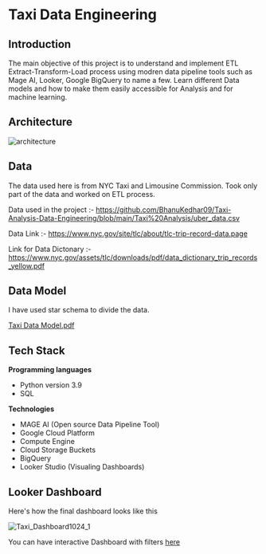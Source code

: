# Taxi Data Engineering

## Introduction

The main objective of this project is to understand and implement ETL Extract-Transform-Load process using modren data pipeline tools such as Mage AI, Looker, Google BigQuery to name a few. Learn different Data models and how to make them easily accessible for Analysis and for machine learning.

## Architecture

![architecture](https://github.com/BhanuKedhar09/Taxi-Analysis-Data-Engineering/assets/112876951/f9e8cf12-7b5b-482c-9958-c6bd7a14e06a)

## Data

The data used here is from NYC Taxi and Limousine Commission. Took only part of the data and worked on ETL process. 

Data used in the project :- https://github.com/BhanuKedhar09/Taxi-Analysis-Data-Engineering/blob/main/Taxi%20Analysis/uber_data.csv

Data Link :- https://www.nyc.gov/site/tlc/about/tlc-trip-record-data.page

Link for Data Dictonary :- https://www.nyc.gov/assets/tlc/downloads/pdf/data_dictionary_trip_records_yellow.pdf


## Data Model

I have used star schema to divide the data.

[Taxi Data Model.pdf](https://github.com/BhanuKedhar09/Taxi-Analysis-Data-Engineering/files/11583064/Taxi.Data.Model.pdf)

## Tech Stack

**Programming languages**

- Python version 3.9
- SQL

**Technologies**

- MAGE AI (Open source Data Pipeline Tool)
- Google Cloud Platform
- Compute Engine
- Cloud Storage Buckets
- BigQuery
- Looker Studio (Visualing Dashboards)

## Looker Dashboard

Here's how the final dashboard looks like this

![Taxi_Dashboard1024_1](https://github.com/BhanuKedhar09/Taxi-Analysis-Data-Engineering/assets/112876951/7842fe67-d776-457d-ac96-79268855a727)


You can have interactive Dashboard with filters [here](https://lookerstudio.google.com/reporting/5fc4ebdf-a7ec-4d6a-a54a-df5e16e98935)

<!--
**Procedure**

1. Download the Dataset from either of these links
- https://www.nyc.gov/site/tlc/about/tlc-trip-record-data.page
- https://github.com/BhanuKedhar09/Taxi-Analysis-Data-Engineering/blob/main/Taxi%20Analysis/uber_data.csv
2. Convert the columns to appropiate types in this case convert the *tpep_pickup_datetime* and *tpep_dropoff_datetime* to date and time formats.
3. Analysze the dataset columns and decide which goes columns go to fact table and which column forms dimension table. based on the star schema data modeling steps shown [here](https://learn.microsoft.com/en-us/power-bi/guidance/star-schema#star-schema-overview)
4. Create data model use [Lucid](https://lucid.app/) app to create one.
5. Upload the dataset to Google Colud Storeage (create google cloud account if you don't have one it is free and gives $300 free credit)
6. Spin up a new instance in Compute Engine and with machine type *e2-standard-4* and use startupscript.sh in the metadata.
7. Run mage it would automatically choose port *6789* and access it from from your web browser(make sure you have allowed your IP address in the network firewall).
--!>









